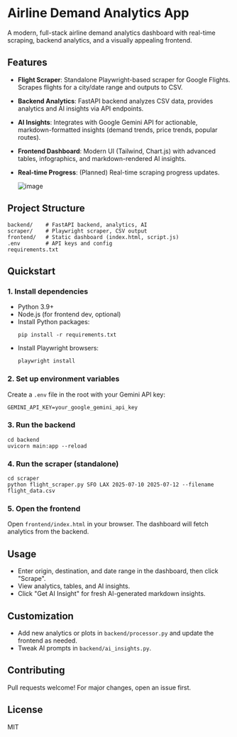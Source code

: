 # Airline Demand Analytics App

A modern, full-stack airline demand analytics dashboard with real-time scraping, backend analytics, and a visually appealing frontend.

## Features

- **Flight Scraper**: Standalone Playwright-based scraper for Google Flights. Scrapes flights for a city/date range and outputs to CSV.
- **Backend Analytics**: FastAPI backend analyzes CSV data, provides analytics and AI insights via API endpoints.
- **AI Insights**: Integrates with Google Gemini API for actionable, markdown-formatted insights (demand trends, price trends, popular routes).
- **Frontend Dashboard**: Modern UI (Tailwind, Chart.js) with advanced tables, infographics, and markdown-rendered AI insights.
- **Real-time Progress**: (Planned) Real-time scraping progress updates.

  ![image](https://github.com/user-attachments/assets/d298275f-7cfb-45a6-b0b5-d2b8e1370e71)


## Project Structure

```
backend/    # FastAPI backend, analytics, AI
scraper/    # Playwright scraper, CSV output
frontend/   # Static dashboard (index.html, script.js)
.env        # API keys and config
requirements.txt
```

## Quickstart

### 1. Install dependencies

- Python 3.9+
- Node.js (for frontend dev, optional)
- Install Python packages:
  ```
  pip install -r requirements.txt
  ```
- Install Playwright browsers:
  ```
  playwright install
  ```

### 2. Set up environment variables

Create a `.env` file in the root with your Gemini API key:
```
GEMINI_API_KEY=your_google_gemini_api_key
```

### 3. Run the backend

```
cd backend
uvicorn main:app --reload
```

### 4. Run the scraper (standalone)

```
cd scraper
python flight_scraper.py SFO LAX 2025-07-10 2025-07-12 --filename flight_data.csv
```

### 5. Open the frontend

Open `frontend/index.html` in your browser. The dashboard will fetch analytics from the backend.

## Usage

- Enter origin, destination, and date range in the dashboard, then click "Scrape".
- View analytics, tables, and AI insights.
- Click "Get AI Insight" for fresh AI-generated markdown insights.

## Customization

- Add new analytics or plots in `backend/processor.py` and update the frontend as needed.
- Tweak AI prompts in `backend/ai_insights.py`.

## Contributing

Pull requests welcome! For major changes, open an issue first.

## License

MIT
